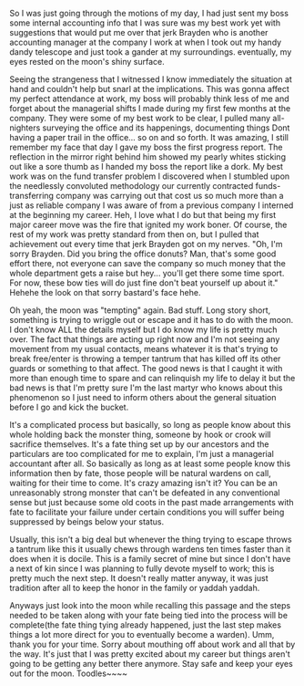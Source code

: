 So I was just going through the motions of my day, I had just sent my boss some internal accounting info that I was sure was my best work yet with suggestions that would put me over that jerk Brayden who is another accounting manager at the company I work at when I took out my handy dandy telescope and just took a gander at my surroundings. eventually, my eyes rested on the moon's shiny surface.

Seeing the strangeness that I witnessed I know immediately the situation at hand and couldn't help but snarl at the implications. This was gonna affect my perfect attendance at work, my boss will probably think less of me and forget about the managerial shifts I made during my first few months at the company. They were some of my best work to be clear, I pulled many all-nighters surveying the office and its happenings, documenting things Dont having a paper trail in the office... so on and so forth. It was amazing, I still remember my face that day I gave my boss the first progress report. The reflection in the mirror right behind him showed my pearly whites sticking out like a sore thumb as I handed my boss the report like a dork. My best work was on the fund transfer problem I discovered when I stumbled upon the needlessly convoluted methodology our currently contracted funds-transferring company was carrying out that cost us so much more than a just as reliable company I was aware of from a previous company I interned at the beginning my career. Heh, I love what I do but that being my first major career move was the fire that ignited my work boner. Of course, the rest of my work was pretty standard from then on, but I pulled that achievement out every time that jerk Brayden got on my nerves. "Oh, I'm sorry Brayden. Did you bring the office donuts? Man, that's some good effort there, not everyone can save the company so much money that the whole department gets a raise but hey... you'll get there some time sport. For now, these bow ties will do just fine don't beat yourself up about it." Hehehe the look on that sorry bastard's face hehe. 

Oh yeah, the moon was "tempting" again. Bad stuff. Long story short, something is trying to wriggle out or escape and it has to do with the moon. I don't know ALL the details myself but I do know my life is pretty much over. The fact that things are acting up right now and I'm not seeing any movement from my usual contacts, means whatever it is that's trying to break free/enter is throwing a temper tantrum that has killed off its other guards or something to that affect. The good news is that I caught it with more than enough time to spare and can relinquish my life to delay it but the bad news is that I'm pretty sure I'm the last martyr who knows about this phenomenon so I just need to inform others about the general situation before I go and kick the bucket. 

It's a complicated process but basically, so long as people know about this whole holding back the monster thing, someone by hook or crook will sacrifice themselves. It's a fate thing set up by our ancestors and the particulars are too complicated for me to explain, I'm just a managerial accountant after all. So basically as long as at least some people know this information then by fate, those people will be natural wardens on call, waiting for their time to come. It's crazy amazing isn't it? You can be an unreasonably strong monster that can't be defeated in any conventional sense but just because some old coots in the past made arrangements with fate to facilitate your failure under certain conditions you will suffer being suppressed by beings below your status.

Usually, this isn't a big deal but whenever the thing trying to escape throws a tantrum like this it usually chews through wardens ten times faster than it does when it is docile. This is a family secret of mine but since I don't have a next of kin since I was planning to fully devote myself to work; this is pretty much the next step. It doesn't really matter anyway, it was just tradition after all to keep the honor in the family or yaddah yaddah. 

Anyways just look into the moon while recalling this passage and the steps needed to be taken along with your fate being tied into the process will be complete(the fate thing tying already happened, just the last step makes things a lot more direct for you to eventually become a warden). Umm, thank you for your time. Sorry about mouthing off about work and all that by the way. It's just that I was pretty excited about my career but things aren't going to be getting any better there anymore. Stay safe and keep your eyes out for the moon. Toodles~~~~